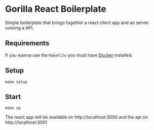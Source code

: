 # Gorilla React Boilerplate

Simple boilerplate that brings together a react client app and an server running a API.

## Requirements

If you wanna use the `Makefile` you must have [Docker](https://docker.com) installed.

## Setup

`make setup`

## Start

`make up`

The react app will be available on http://localhost:3000 and the api on http://localhost:3001
